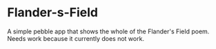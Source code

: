 Flander-s-Field
===============

A simple pebble app that shows the whole of the Flander's Field poem. Needs work because it currently does not work.
